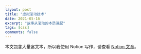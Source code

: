 ```yaml
---
layout: post
title: "虚拟滚动技术"
date: 2021-05-16
excerpt: "故事从滚动的本质讲起"
tags: [css]
comments: false
---
```


本文包含大量富文本，所以我使用 Notion 写作，请查看 [Notion 文章](https://kind-armchair-5a5.notion.site/2689c93449674729973f2e835766d294)。
